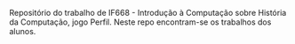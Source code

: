 Repositório do trabalho de IF668 - Introdução à Computação sobre História da Computação, jogo Perfil. Neste repo encontram-se os trabalhos dos alunos. 